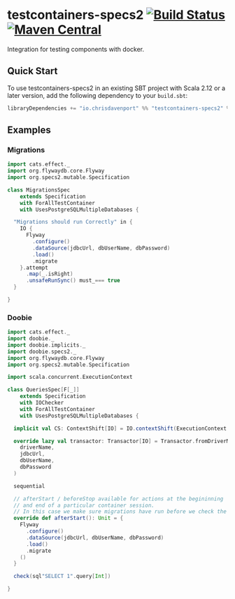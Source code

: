 # testcontainers-specs2 [![Build Status](https://travis-ci.org/ChristopherDavenport/testcontainers-specs2.svg?branch=master)](https://travis-ci.org/ChristopherDavenport/testcontainers-specs2) [![Maven Central](https://maven-badges.herokuapp.com/maven-central/io.chrisdavenport/testcontainers-specs2_2.12/badge.svg)](https://maven-badges.herokuapp.com/maven-central/io.chrisdavenport/testcontainers-specs2_2.12)

Integration for testing components with docker.

## Quick Start

To use testcontainers-specs2 in an existing SBT project with Scala 2.12 or a later version, add the following dependency to your
`build.sbt`:

```scala
libraryDependencies += "io.chrisdavenport" %% "testcontainers-specs2" % "<version>" % Test
```

## Examples

### Migrations

```scala
import cats.effect._
import org.flywaydb.core.Flyway
import org.specs2.mutable.Specification

class MigrationsSpec
    extends Specification
    with ForAllTestContainer
    with UsesPostgreSQLMultipleDatabases {

  "Migrations should run Correctly" in {
    IO {
      Flyway
        .configure()
        .dataSource(jdbcUrl, dbUserName, dbPassword)
        .load()
        .migrate
    }.attempt
      .map(_.isRight)
      .unsafeRunSync() must_=== true
  }

}
```

### Doobie

```scala
import cats.effect._
import doobie._
import doobie.implicits._
import doobie.specs2._
import org.flywaydb.core.Flyway
import org.specs2.mutable.Specification

import scala.concurrent.ExecutionContext

class QueriesSpec[F[_]]
    extends Specification
    with IOChecker
    with ForAllTestContainer
    with UsesPostgreSQLMultipleDatabases {

  implicit val CS: ContextShift[IO] = IO.contextShift(ExecutionContext.global)

  override lazy val transactor: Transactor[IO] = Transactor.fromDriverManager[IO](
    driverName,
    jdbcUrl,
    dbUserName,
    dbPassword
  )

  sequential

  // afterStart / beforeStop available for actions at the begininning
  // and end of a particular container session.
  // In this case we make sure migrations have run before we check the sql statements.
  override def afterStart(): Unit = {
    Flyway
      .configure()
      .dataSource(jdbcUrl, dbUserName, dbPassword)
      .load()
      .migrate
    ()
  }

  check(sql"SELECT 1".query[Int])

}
```

